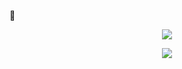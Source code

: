 ᲼<p align="center">![](https://komarev.com/ghpvc/?username=pwnhalo&abbreviated=true&color=9f562c)</p>

<div align="center">
  <img src="[https://i.imgur.com/8BgVXcY.png](https://media.discordapp.net/attachments/1299343625506918401/1372949480936050688/for_rentry_20250516225045.png?ex=68391d18&is=6837cb98&hm=d38a90d74392279c2be24ed2e937f3d940cd95346d1851bdcc15aa23a202255a&=&format=webp&quality=lossless&width=625&height=375)">
</div>

